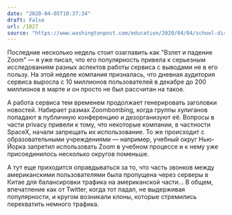 ```yaml
---
date: "2020-04-05T10:37:34"
draft: False
url: /1027
source: "https://www.washingtonpost.com/education/2020/04/04/school-districts-including-new-york-citys-start-banning-zoom-because-online-security-issues/"
---
```


Последние несколько недель стоит озаглавить как "Взлет и падение Zoom" — я уже писал, что его популярность привела к серьезным исследованиям разных аспектов работы сервиса с выводами не в его пользу. На этой неделе компания призналась, что дневная аудитория сервиса выросла с 10 миллионов пользователей в декабре до 200 миллионов в марте и он просто не был рассчитан на такое.

А работа сервиса тем временем продолжает генерировать заголовки новостей. Набирает размах Zoombombing, когда группы хулиганов попадают в публичную конференцию и дезорганизуют её. Вопросы в части privacy привели к тому, что некоторые компании, в частности SpaceX, начали запрещать их использование. То же происходит с образовательными учреждениями — например, учебный округ Нью-Йорка запретил использовать Zoom в учебном процессе и к нему уже присоединилось несколько округов поменьше.

А тут еще приходится оправдываться за то, что часть звонков между американскими пользователями была пропущена через серверы в Китае для балансировки трафика на американской части… В общем, впечатление как от Twitter, когда тот падал, не выдерживая популярности, и кругом возникали клоны, которые стремились перехватить немного трафика.
